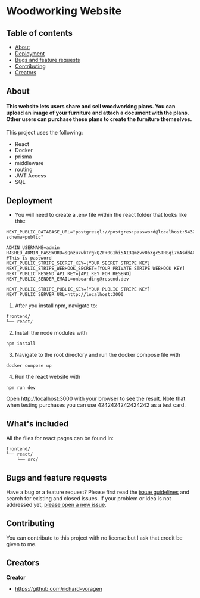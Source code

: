 # Woodworking Website



## Table of contents

- [About](#about)
- [Deployment](#deployment)
- [Bugs and feature requests](#bugs-and-feature-requests)
- [Contributing](#contributing)
- [Creators](#creators)


## About
#### This website lets users share and sell woodworking plans. You can upload an image of your furniture and attach a document with the plans. Other users can purchase these plans to create the furniture themselves.

This project uses the following:
- React
- Docker
- prisma
- middleware
- routing
- JWT Access
- SQL

## Deployment

* You will need to create a .env file within the react folder that looks like this:
```
NEXT_PUBLIC_DATABASE_URL="postgresql://postgres:password@localhost:5432/mydatabase?schema=public"

ADMIN_USERNAME=admin
HASHED_ADMIN_PASSWORD=sQnzu7wkTrgkQZF+0G1hi5AI3Qmzvv0bXgc5THBqi7mAsdd4Xll27ASbRt9fEyavWi6m0QP9B8lThf+rDKy8hg== #This is password
NEXT_PUBLIC_STRIPE_SECRET_KEY=[YOUR SECRET STRIPE KEY]
NEXT_PUBLIC_STRIPE_WEBHOOK_SECRET=[YOUR PRIVATE STRIPE WEBHOOK KEY]
NEXT_PUBLIC_RESEND_API_KEY=[API KEY FOR RESEND]
NEXT_PUBLIC_SENDER_EMAIL=onboarding@resend.dev

NEXT_PUBLIC_STRIPE_PUBLIC_KEY=[YOUR PUBLIC STRIPE KEY]
NEXT_PUBLIC_SERVER_URL=http://localhost:3000
```
1. After you install npm, navigate to:
```
frontend/
└── react/
```
2. Install the node modules with 
```
npm install
```
3. Navigate to the root directory and run the docker compose file with
```
docker compose up
```
4. Run the react website with
```
npm run dev
```

Open http://localhost:3000 with your browser to see the result.
Note that when testing purchases you can use 4242424242424242 as a test card.

## What's included

All the files for react pages can be found in:

```text
frontend/
└── react/
    └── src/
```

## Bugs and feature requests

Have a bug or a feature request? Please first read the [issue guidelines](https://reponame/blob/master/CONTRIBUTING.md) and search for existing and closed issues. If your problem or idea is not addressed yet, [please open a new issue](https://reponame/issues/new).

## Contributing

You can contribute to this project with no license but I ask that credit be given to me.

## Creators

**Creator**

- <https://github.com/richard-voragen>
